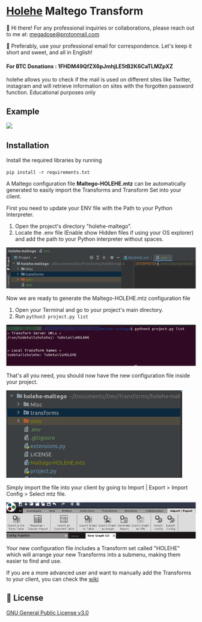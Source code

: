 # [Holehe](https://github.com/megadose/holehe/) Maltego Transform
👋 Hi there! For any professional inquiries or collaborations, please reach out to me at:
megadose@protonmail.com

📧 Preferably, use your professional email for correspondence. Let's keep it short and sweet, and all in English!


#### For BTC Donations : 1FHDM49QfZX6pJmhjLE5tB2K6CaTLMZpXZ
holehe allows you to check if the mail is used on different sites like Twitter, instagram and will retrieve information 
on sites with the forgotten password function.
Educational purposes only

## Example
![](Misc/demo.gif)

## Installation

Install the required libraries by running

`pip install -r requirements.txt`

A Maltego configuration file **Maltego-HOLEHE.mtz** can be automatically generated to easily import the Transforms and 
Transform Set into your client.

First you need to update your ENV file with the Path to your Python Interpreter.

1. Open the project's directory "holehe-maltego".
2. Locate the .env file (Enable show Hidden files if using your OS explorer) and add the path to your Python 
interpreter without spaces.

![interpreter.png](Misc/installation-image/interpreter.png)

Now we are ready to generate the Maltego-HOLEHE.mtz configuration file

1. Open your Terminal and go to your project's main directory.
2. Run `python3 project.py list`

![mtz_file.png](Misc/installation-image/mtz_file.png)

That's all you need, you should now have the new configuration file inside your project.

![mtz_location.png](Misc/installation-image/mtz_location.png)

Simply import the file into your client by going to Import | Export > Import Config > Select mtz file.

![import.png](Misc/installation-image/import.png)

Your new configuration file includes a Transform set called "HOLEHE" which will arrange your new Transforms into a 
submenu, making them easier to find and use.

If you are a more advanced user and want to manually add the Transforms to your client, you can check 
the [wiki](https://github.com/megadose/holehe-maltego/wiki/Installation)

## 📝 License
[GNU General Public License v3.0](https://www.gnu.org/licenses/gpl-3.0.fr.html)
